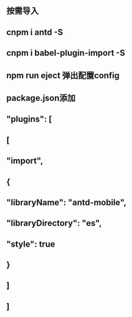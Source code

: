 ## 按需导入
## cnpm i antd -S
## cnpm i babel-plugin-import -S
## npm run eject 弹出配置config
## package.json添加
##  "plugins": [
##     [
##        "import",
##        {
##          "libraryName": "antd-mobile",
##          "libraryDirectory": "es",
##          "style": true
##        }
##      ]
##   ]



